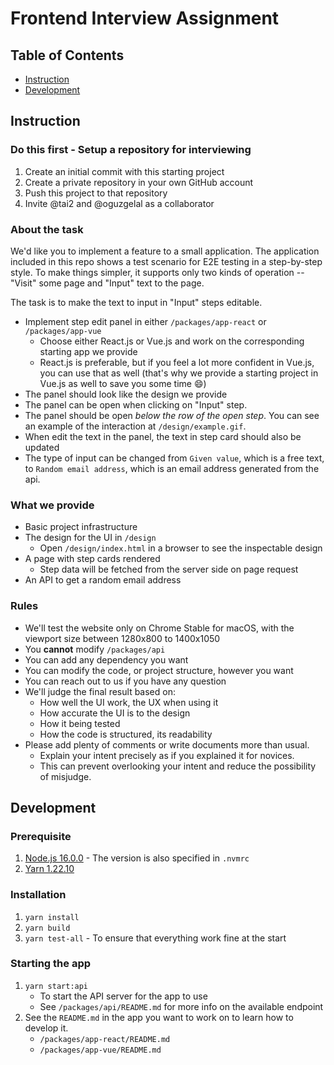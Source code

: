 # Frontend Interview Assignment

## Table of Contents

- [Instruction](#Instruction)
- [Development](#Development)

## Instruction

### Do this first - Setup a repository for interviewing

1. Create an initial commit with this starting project
2. Create a private repository in your own GitHub account
3. Push this project to that repository
4. Invite @tai2 and @oguzgelal as a collaborator

### About the task

We'd like you to implement a feature to a small application.
The application included in this repo shows a test scenario for E2E testing in a step-by-step style.
To make things simpler, it supports only two kinds of operation -- "Visit" some page and "Input" text to the page.

The task is to make the text to input in "Input" steps editable.

- Implement step edit panel in either `/packages/app-react` or `/packages/app-vue`
  - Choose either React.js or Vue.js and work on the corresponding starting app we provide
  - React.js is preferable, but if you feel a lot more confident in Vue.js, you can use that as well (that's why we provide a starting project in Vue.js as well to save you some time 😄)
- The panel should look like the design we provide
- The panel can be open when clicking on "Input" step.
- The panel should be open _below the row of the open step_. You can see an example of the interaction at `/design/example.gif`.
- When edit the text in the panel, the text in step card should also be updated
- The type of input can be changed from `Given value`, which is a free text, to `Random email address`, which is an email address generated from the api.

### What we provide

- Basic project infrastructure
- The design for the UI in `/design`
  - Open `/design/index.html` in a browser to see the inspectable design
- A page with step cards rendered
  - Step data will be fetched from the server side on page request
- An API to get a random email address

### Rules

- We'll test the website only on Chrome Stable for macOS, with the viewport size between 1280x800 to 1400x1050
- You **cannot** modify `/packages/api`
- You can add any dependency you want
- You can modify the code, or project structure, however you want
- You can reach out to us if you have any question
- We'll judge the final result based on:
  - How well the UI work, the UX when using it
  - How accurate the UI is to the design
  - How it being tested
  - How the code is structured, its readability
- Please add plenty of comments or write documents more than usual.
  - Explain your intent precisely as if you explained it for novices.
  - This can prevent overlooking your intent and reduce the possibility of misjudge.

## Development

### Prerequisite

1. [Node.js 16.0.0](https://nodejs.org/en/) - The version is also specified in `.nvmrc`
2. [Yarn 1.22.10](https://classic.yarnpkg.com/en/)

### Installation

1. `yarn install`
2. `yarn build`
3. `yarn test-all` - To ensure that everything work fine at the start

### Starting the app

1. `yarn start:api`
   - To start the API server for the app to use
   - See `/packages/api/README.md` for more info on the available endpoint
2. See the `README.md` in the app you want to work on to learn how to develop it.
   - `/packages/app-react/README.md`
   - `/packages/app-vue/README.md`
